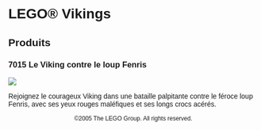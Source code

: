 <div lang="fr-FR" style="font-family: Helvetica, sans-serif;">
<h1>LEGO® Vikings</h1>
<h2>Produits</h2>
<h3>
<span class="product_number">7015</span>
<span class="title">Le Viking contre le loup Fenris</span>
</h3>
<img src="https://www.lego.com/cdn/product-assets/product.img.pri/7015_prod.jpg" type="image/jpeg">
<p class="description">Rejoignez le courageux Viking dans une bataille palpitante contre le féroce loup Fenris, avec ses yeux rouges maléfiques et ses longs crocs acérés.</p>
<p class="footer" style="font-size: 12px; text-align: center;">©2005 The LEGO Group. All rights reserved.</p>
</div>
